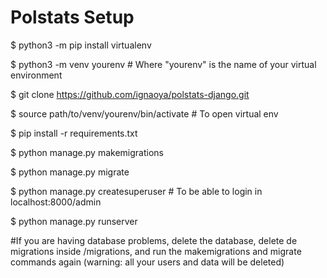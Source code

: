 Polstats Setup
==============

$ python3 -m pip install virtualenv 

$ python3 -m venv yourenv       # Where "yourenv" is the name of your virtual environment

$ git clone https://github.com/ignaoya/polstats-django.git

$ source path/to/venv/yourenv/bin/activate      # To open virtual env

$ pip install -r requirements.txt

$ python manage.py makemigrations

$ python manage.py migrate

$ python manage.py createsuperuser # To be able to login in localhost:8000/admin

$ python manage.py runserver


#If you are having database problems, delete the database, delete de migrations inside /migrations, and run the makemigrations and migrate commands again (warning: all your users and data will be deleted)
